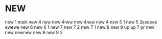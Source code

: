 # NEW
new 1
main
new 4
new new 4new new 4new new 4
new 5 1 
new 5 2eeeeee
ewewe
new 6
new 6 1
new 7
new 7 2
new 7 1
new 8
new 9
up up 7 pr
new new
newnew
new 9
new 9 2
